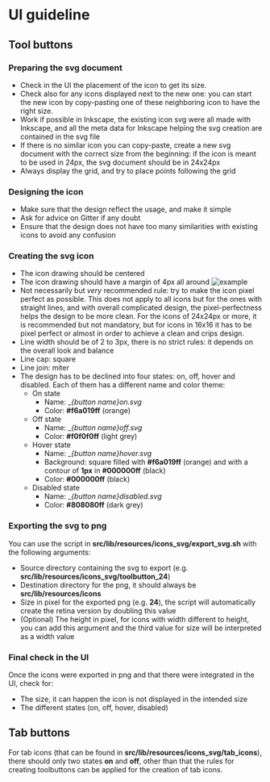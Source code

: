 # UI guideline

## Tool buttons

### Preparing the svg document

* Check in the UI the placement of the icon to get its size. 
* Check also for any icons displayed next to the new one: you can start the new icon by copy-pasting one of these neighboring icon to have the right size.
* Work if possible in Inkscape, the existing icon svg were all made with Inkscape, and all the meta data for Inkscape helping the svg creation are contained in the svg file
* If there is no similar icon you can copy-paste, create a new svg document with the correct size from the beginning: if the icon is meant to be used in 24px, the svg document should be in 24x24px
* Always display the grid, and try to place points following the grid

### Designing the icon
* Make sure that the design reflect the usage, and make it simple
* Ask for advice on Gitter if any doubt
* Ensure that the design does not have too many similarities with existing icons to avoid any confusion

### Creating the svg icon
* The icon drawing should be centered
* The icon drawing should have a margin of 4px all around
![example](template_on.svg)
* Not necessarily but *very* recommended rule: try to make the icon pixel perfect as possible. This does not apply to all icons but for the ones with straight lines, and with overall complicated design, the pixel-perfectness helps the design to be more clean. For the icons of 24x24px or more, it is recommended but not mandatory, but for icons in 16x16 it has to be pixel perfect or almost in order to achieve a clean and crips design. 
* Line width should be of 2 to 3px, there is no strict rules: it depends on the overall look and balance
* Line cap: square
* Line join: miter
* The design has to be declined into four states: on, off, hover and disabled. Each of them has a different name and color theme:
  * On state
    * Name: __{button name}_on.svg__  
    * Color: __#f6a019ff__ (orange)
  * Off state
    * Name: __{button name}_off.svg__  
    * Color: __#f0f0f0ff__ (light grey)
  * Hover state
    * Name: __{button name}_hover.svg__  
    * Background: square filled with __#f6a019ff__ (orange) and with a contour of __1px__ in __#000000ff__ (black)
    * Color: __#000000ff__ (black)
  * Disabled state
    * Name: __{button name}_disabled.svg__  
    * Color: __#808080ff__ (dark grey)

### Exporting the svg to png

You can use the script in __src/lib/resources/icons_svg/export_svg.sh__ with the following arguments:
* Source directory containing the svg to export (e.g. __src/lib/resources/icons_svg/toolbutton_24__)
* Destination directory for the png, it should always be __src/lib/resources/icons__
* Size in pixel for the exported png (e.g. __24__), the script will automatically create the retina version by doubling this value
* (Optional) The height in pixel, for icons with width different to height, you can add this argument and the third value for size will be interpreted as a width value


### Final check in the UI
Once the icons were exported in png and that there were integrated in the UI, check for:
* The size, it can happen the icon is not displayed in the intended size
* The different states (on, off, hover, disabled)

## Tab buttons
For tab icons (that can be found in __src/lib/resources/icons_svg/tab_icons__), there should only two states __on__ and __off__, other than that the rules for creating toolbuttons can be applied for the creation of tab icons.
